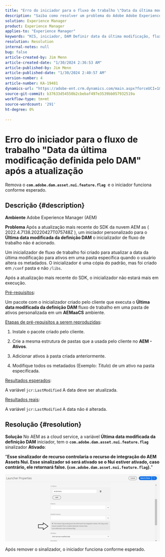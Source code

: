 ```yaml
---
title: "Erro do iniciador para o fluxo de trabalho \"Data da última modificação definida pelo DAM\" após a atualização"
description: "Saiba como resolver um problema do Adobe Adobe Experience Manager em que o erro do Iniciador ocorre para o fluxo de trabalho \"Data da última modificação da definição do DAM\" após a atualização."
solution: Experience Manager
product: Experience Manager
applies-to: "Experience Manager"
keywords: "KCS, iniciador, DAM Definir data da última modificação, fluxo de trabalho, erro, após atualização do AEMaaCS, AEM, Adobe Experience Manager, acionado, acionador, Solução de problemas, com.adobe.dam.asset.nui.feature.flag"
resolution: Resolution
internal-notes: null
bug: false
article-created-by: Jim Menn
article-created-date: "1/30/2024 2:36:53 AM"
article-published-by: Jim Menn
article-published-date: "1/30/2024 2:40:57 AM"
version-number: 4
article-number: KA-19481
dynamics-url: "https://adobe-ent.crm.dynamics.com/main.aspx?forceUCI=1&pagetype=entityrecord&etn=knowledgearticle&id=2e20a268-18bf-ee11-9079-6045bd006268"
source-git-commit: b37633d54550b2cbebaf497e3539bb057932519a
workflow-type: tm+mt
source-wordcount: '291'
ht-degree: 0%

---
```


# Erro do iniciador para o fluxo de trabalho &quot;Data da última modificação definida pelo DAM&quot; após a atualização


Remova o <b>`com.adobe.dam.asset.nui.feature.flag `</b>e o iniciador funciona conforme esperado.

## Descrição {#description}


<b>Ambiente</b>
Adobe Experience Manager (AEM)

<b>Problema</b>
Após a atualização mais recente do SDK da nuvem AEM as ( 2022.4.7138.20220427T075748Z ), um iniciador personalizado para o <b>Última data modificada da definição DAM</b> o inicializador de fluxo de trabalho não é acionado.

Um inicializador de fluxo de trabalho foi criado para atualizar a data da última modificação para ativos em uma pasta específica quando o usuário altera os metadados.
O inicializador é uma cópia do padrão, mas foi criado em `/conf` pasta e não `/libs`.

Após a atualização mais recente do SDK, o inicializador não estará mais em execução.

<u>Pré-requisitos</u>:

Um pacote com o inicializador criado pelo cliente que executa o <b>Última data modificada da definição DAM</b> fluxo de trabalho em uma pasta de ativos personalizada em um <b>AEMaaCS</b> ambiente.

<u>Etapas de pré-requisitos a serem reproduzidas</u>:

1. Instale o pacote criado pelo cliente.

2. Crie a mesma estrutura de pastas que a usada pelo cliente no <b>AEM - Ativos</b>.

3. Adicionar ativos à pasta criada anteriormente.

4. Modifique todos os metadados (Exemplo: *Título*) de um ativo na pasta especificada.

<u>Resultados esperados</u>:

A variável `jcr:LastModified` A data deve ser atualizada.

<u>Resultados reais</u>:

A variável `jcr:LastModified` A data não é alterada.


## Resolução {#resolution}


<b>Solução</b>
No AEM as a cloud service, a variável <b>Última data modificada da definição DAM</b> iniciador, tem o <b>`com.adobe.dam.asset.nui.feature.flag`</b> sinalizador <b>Ativado</b>:

&quot;<b>Esse sinalizador de recurso controlaria o recurso de integração do AEM Assets Nui. Esse sinalizador só será ativado se o Nui estiver ativado, caso contrário, ele retornará false. (`com.adobe.dam.asset.nui.feature.flag`).</b>&quot;

![](assets/f0aaf60a-33d1-ec11-a7b5-00224809ccc2.png)

Após remover o sinalizador, o iniciador funciona conforme esperado.
